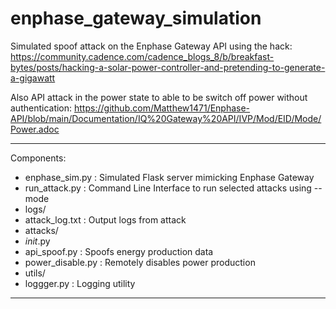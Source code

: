 # enphase_gateway_simulation
Simulated spoof attack on the Enphase Gateway API using the hack: https://community.cadence.com/cadence_blogs_8/b/breakfast-bytes/posts/hacking-a-solar-power-controller-and-pretending-to-generate-a-gigawatt

Also API attack in the power state to able to be switch off power without authentication:
https://github.com/Matthew1471/Enphase-API/blob/main/Documentation/IQ%20Gateway%20API/IVP/Mod/EID/Mode/Power.adoc

------------------------------------------------
Components:

- enphase_sim.py : Simulated Flask server mimicking Enphase Gateway
- run_attack.py : Command Line Interface to run selected attacks using --mode
- logs/
- attack_log.txt : Output logs from attack
- attacks/
- _init_.py
- api_spoof.py : Spoofs energy production data
- power_disable.py : Remotely disables power production
- utils/
- loggger.py : Logging utility

------------------------------------------------
